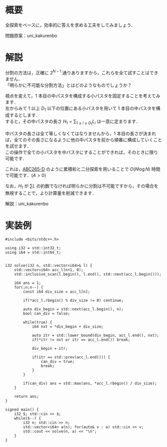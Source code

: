 # 概要
全探索をベースに，効率的に答えを求める工夫をしてみましょう．

問題原案：uni_kakurenbo

# 解説
分割の方法は，正確に $2^{N-1}$ 通りありますから，これらを全て試すことはできません．  
「明らかに不可能な分割方法」とはどのようなものでしょうか？

視点を変えて，$1$ 本目の中パスタを構成する小パスタを固定することを考えてみます．  
左からみて $1$ 以上 $D_1$ 以下の位置にある小パスタを用いて $1$ 本目の中パスタを構成するとします．  
すると，その中パスタの長さ $H_1 = \displaystyle \sum_{1 \leq i \leq D_1} L_i$ は一意に定まります．  

中パスタの長さは全て等しくなくてはなりませんから，$1$ 本目の長さが決まれば，全てのその長さになるように他の中パスタを前から順番に構成していくことを試せます．  
この操作で全ての小パスタを中パスタにすることができれば，そのときに限り可能です．

これは，[ABC265-D](https://atcoder.jp/contests/abc265/tasks/abc265_d) のように累積和と二分探索を用いることで $O(N \log N)$ 時間で可能です．$(A > 0)$

なお，$H_1$ が $\sum L$ の約数でなければ明らかに分割は不可能ですから，その場合を無視することで，より計算量を削減できます．

解説：uni_kakurenbo

# 実装例
```cpp:C++
#include <bits/stdc++.h>

using i32 = std::int32_t;
using i64 = std::int64_t;


i32 solve(i32 n, std::vector<i64>& l) {
    std::vector<i64> acc_l(n+1, 0);
    std::inclusive_scan(l.begin(), l.end(), std::next(acc_l.begin()));

    i64 ans = 1;
    for(;n;n--) {
        const i64 div_size = acc_l[n];

        if(*acc_l.rbegin() % div_size != 0) continue;

        auto div_begin = std::next(acc_l.begin(), n);
        bool can_div = false;

        while(true) {
            i64 nxt = *div_begin + div_size;

            auto itr = std::lower_bound(div_begin, acc_l.end(), nxt);
            if(*itr != nxt or itr == acc_l.end()) break;

            div_begin = itr;

            if(itr == std::prev(acc_l.end())) {
                can_div = true;
                break;
            }
        }

        if(can_div) ans = std::max(ans, *acc_l.rbegin() / div_size);
    }

    return ans;
}

signed main() {
    i32 $; std::cin >> $;
    while($--) {
        i32 n; std::cin >> n;
        std::vector<i64> a(n); for(auto& v : a) std::cin >> v;
        std::cout << solve(n, a) << "\n";
    }
}

```

